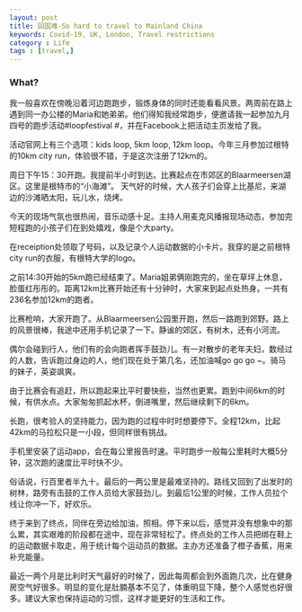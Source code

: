 ```yaml
---
layout: post
title: 回国难-So hard to travel to Mainland China 
keywords: Covid-19, UK, London, Travel restrictions
category : Life
tags : [travel,]
---
```


### What? ###

我一般喜欢在傍晚沿着河边跑跑步，锻炼身体的同时还能看看风景。两周前在路上遇到同一办公楼的Maria和她弟弟。他们得知我经常跑步，便邀请我一起参加九月四号的跑步活动#loopfestival #，并在Facebook上把活动主页发给了我。

活动官网上有三个选项：kids loop, 5km loop, 12km loop。今年三月参加过根特的10km city run，体验很不错，于是这次注册了12km的。

周日下午15：30开跑。我提前半小时到达。比赛起点在市郊区的Blaarmeersen湖区。这里是根特市的“小海滩”。 天气好的时候，大人孩子们会穿上比基尼，来湖边的沙滩晒太阳，玩儿水，烧烤。

今天的现场气氛也很热闹，音乐动感十足。主持人用麦克风播报现场动态，参加完短程跑的小孩子们在到处嬉戏，像是个大party。

在receiption处领取了号码，以及记录个人运动数据的小卡片。我穿的是之前根特city run的衣服，有根特大学的logo。

之前14:30开始的5km跑已经结束了。Maria姐弟俩刚跑完的，坐在草坪上休息，脸蛋红彤彤的。距离12km比赛开始还有十分钟时，大家来到起点处热身。一共有236名参加12km的跑者。

比赛枪响，大家开跑了。从Blaarmeersen公园里开跑，然后一路跑到郊野。路上的风景很棒，我途中还用手机记录了一下。静谧的郊区，有树木，还有小河流。

偶尔会碰到行人，他们有的会向跑者挥手鼓劲儿。有一对散步的老年夫妇，数经过的人数，告诉跑过身边的人，他们现在处于第几名，还加油喊go go go ~。骑马的妹子，英姿飒爽。

由于比赛会有追赶，所以跑起来比平时要快些，当然也更累。跑到中间6km的时候，有供水点。大家匆匆抓起水杯，倒进嘴里，然后继续剩下的6km。

长跑，很考验人的坚持能力，因为跑的过程中时时想要停下。全程12km，比起42km的马拉松只是一小段，但同样很有挑战。

手机里安装了运动app，会在每公里报告时速。平时跑步一般每公里耗时大概5分钟，这次跑的速度比平时快不少。

俗话说，行百里者半九十。最后的一两公里是最难坚持的。路线又回到了出发时的树林，路旁有击鼓的工作人员给大家鼓劲儿。到最后1公里的时候，工作人员拉个线让你冲一下，好欢乐。

终于来到了终点，同伴在旁边给加油，照相。停下来以后，感觉并没有想象中的那么累，其实艰难的阶段都在途中，现在非常轻松了。终点处的工作人员把绑在鞋上的运动数据卡取走，用于统计每个运动员的数据。主办方还准备了橙子香蕉，用来补充能量。

最近一两个月是比利时天气最好的时候了，因此每周都会到外面跑几次，比在健身房空气好很多。明显的变化是肚腩基本不见了，体重明显下降，整个人感觉也好很多。建议大家也保持运动的习惯，这样才能更好的生活和工作。

